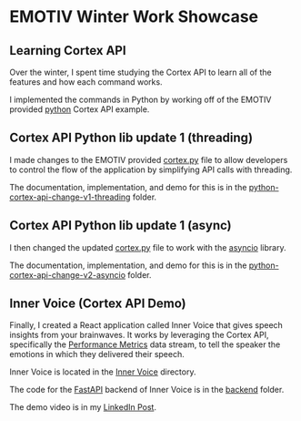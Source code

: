 # EMOTIV Winter Work Showcase

## Learning Cortex API

Over the winter, I spent time studying the Cortex API to learn all of the features and how each command works.

I implemented the commands in Python by working off of the EMOTIV provided [python](https://github.com/Emotiv/cortex-example/tree/master/python) Cortex API example.

## Cortex API Python lib update 1 (threading)

I made changes to the EMOTIV provided [cortex.py](https://github.com/Emotiv/cortex-example/blob/master/python/cortex.py) file to allow developers to control the flow of the application by simplifying API calls with threading.

The documentation, implementation, and demo for this is in the [python-cortex-api-change-v1-threading](https://github.com/jamesmcaleer/emotiv-dev-winter/tree/main/python-cortex-api-change-v1-threading) folder.

## Cortex API Python lib update 1 (async)

I then changed the updated [cortex.py](https://github.com/jamesmcaleer/emotiv-dev-winter/tree/main/python-cortex-api-change-v1-threading/cortex.py) file to work with the [asyncio](https://docs.python.org/3/library/asyncio.html) library.

The documentation, implementation, and demo for this is in the [python-cortex-api-change-v2-asyncio](https://github.com/jamesmcaleer/emotiv-dev-winter/tree/main/python-cortex-api-change-v2-asyncio) folder.

## Inner Voice (Cortex API Demo)

Finally, I created a React application called Inner Voice that gives speech insights from your brainwaves. It works by leveraging the Cortex API, specifically the [Performance Metrics](https://emotiv.gitbook.io/cortex-api/data-subscription/data-sample-object#performance-metric) data stream, to tell the speaker the emotions in which they delivered their speech.

Inner Voice is located in the [Inner Voice](https://github.com/jamesmcaleer/emotiv-dev-winter/tree/main/python-cortex-api-change-v2-asyncio) directory.

The code for the [FastAPI](https://fastapi.tiangolo.com/) backend of Inner Voice is in the [backend](https://github.com/jamesmcaleer/emotiv-dev-winter/tree/main/python-cortex-api-change-v2-asyncio/backend) folder.

The demo video is in my [LinkedIn Post](https://www.linkedin.com/feed/update/urn:li:activity:7286010756205064193/).
